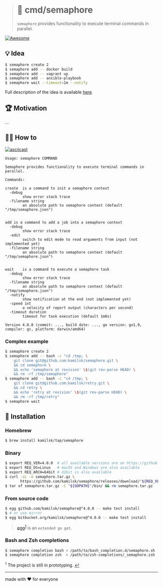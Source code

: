 > # 🚦 cmd/semaphore
>
> `semaphore` provides functionality to execute terminal commands in parallel.

[![Awesome][icon_awesome]][page_awesome]

## 💡 Idea

```bash
$ semaphore create 2
$ semaphore add -- docker build
$ semaphore add -- vagrant up
$ semaphore add -- ansible-playbook
$ semaphore wait --timeout=1m --notify
```

Full description of the idea is available
[here](https://www.notion.so/octolab/semaphore-7d5ebf715d0141d1a8fa045c7966be3b?r=0b753cbf767346f5a6fd51194829a2f3).

## 🏆 Motivation

...

## 🤼‍♂️ How to

[![asciicast](https://asciinema.org/a/135943.png)](https://asciinema.org/a/135943)

```
Usage: semaphore COMMAND

Semaphore provides functionality to execute terminal commands in parallel.

Commands:

create	is a command to init a semaphore context
  -debug
    	show error stack trace
  -filename string
    	an absolute path to semaphore context (default "/tmp/semaphore.json")


add	is a command to add a job into a semaphore context
  -debug
    	show error stack trace
  -edit
    	switch to edit mode to read arguments from input (not implemented yet)
  -filename string
    	an absolute path to semaphore context (default "/tmp/semaphore.json")


wait	is a command to execute a semaphore task
  -debug
    	show error stack trace
  -filename string
    	an absolute path to semaphore context (default "/tmp/semaphore.json")
  -notify
    	show notification at the end (not implemented yet)
  -speed int
    	a velocity of report output (characters per second)
  -timeout duration
    	timeout for task execution (default 1m0s)

Version 4.0.0 (commit: ..., build date: ..., go version: go1.9, compiler: gc, platform: darwin/amd64)
```

### Complex example

```bash
$ semaphore create 2
$ semaphore add -- bash -c "cd /tmp; \
    git clone git@github.com:kamilsk/semaphore.git \
    && cd semaphore \
    && echo 'semaphore at revision' \$(git rev-parse HEAD) \
    && rm -rf /tmp/semaphore"
$ semaphore add -- bash -c "cd /tmp; \
    git clone git@github.com:kamilsk/retry.git \
    && cd retry \
    && echo 'retry at revision' \$(git rev-parse HEAD) \
    && rm -rf /tmp/retry"
$ semaphore wait
```

## 🧩 Installation

### Homebrew

```bash
$ brew install kamilsk/tap/semaphore
```

### Binary

```bash
$ export REQ_VER=4.0.0  # all available versions are on https://github.com/kamilsk/semaphore/releases
$ export REQ_OS=Linux   # macOS and Windows are also available
$ export REQ_ARCH=64bit # 32bit is also available
$ curl -sL -o semaphore.tar.gz \
       https://github.com/kamilsk/semaphore/releases/download/"${REQ_VER}/semaphore_${REQ_VER}_${REQ_OS}-${REQ_ARCH}".tar.gz
$ tar xf semaphore.tar.gz -C "${GOPATH}"/bin/ && rm semaphore.tar.gz
```

### From source code

```bash
$ egg github.com/kamilsk/semaphore@^4.0.0 -- make test install
$ # or use mirror
$ egg bitbucket.org/kamilsk/semaphore@^4.0.0 -- make test install
```

> [egg][page_egg]<sup id="anchor-egg">[1](#egg)</sup> is an `extended go get`.

### Bash and Zsh completions

```bash
$ semaphore completion bash > /path/to/bash_completion.d/semaphore.sh
$ semaphore completion zsh  > /path/to/zsh-completions/_semaphore.zsh
```

<sup id="egg">1</sup> The project is still in prototyping. [↩](#anchor-egg)

---

made with ❤️ for everyone

[icon_awesome]:    https://cdn.rawgit.com/sindresorhus/awesome/d7305f38d29fed78fa85652e3a63e154dd8e8829/media/badge.svg
[icon_build]:      https://travis-ci.org/kamilsk/semaphore.cli.svg?branch=master

[page_awesome]:    https://github.com/avelino/awesome-go#goroutines
[page_build]:      https://travis-ci.org/kamilsk/semaphore.cli
[page_promo]:      https://github.com/kamilsk/semaphore.cli
[page_egg]:        https://github.com/kamilsk/egg
